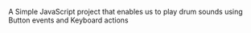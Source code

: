 A Simple JavaScript project that enables us to play drum sounds using Button events and Keyboard actions
